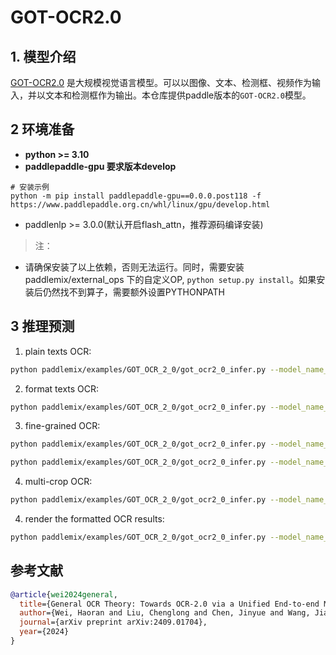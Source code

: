 # GOT-OCR2.0

## 1. 模型介绍

[GOT-OCR2.0](https://qwenlm.github.io/blog/qwen2-vl/) 是大规模视觉语言模型。可以以图像、文本、检测框、视频作为输入，并以文本和检测框作为输出。本仓库提供paddle版本的`GOT-OCR2.0`模型。


## 2 环境准备
- **python >= 3.10**
- **paddlepaddle-gpu 要求版本develop**
```
# 安装示例
python -m pip install paddlepaddle-gpu==0.0.0.post118 -f https://www.paddlepaddle.org.cn/whl/linux/gpu/develop.html
```

- paddlenlp >= 3.0.0(默认开启flash_attn，推荐源码编译安装)

> 注：
* 请确保安装了以上依赖，否则无法运行。同时，需要安装 paddlemix/external_ops 下的自定义OP, `python setup.py install`。如果安装后仍然找不到算子，需要额外设置PYTHONPATH

## 3 推理预测

1. plain texts OCR:
```bash
python paddlemix/examples/GOT_OCR_2_0/got_ocr2_0_infer.py --model_name_or_path  /GOT_weights/  --image_file  /an/image/file.png  --ocr_type ocr
```

2. format texts OCR:
```bash
python paddlemix/examples/GOT_OCR_2_0/got_ocr2_0_infer.py --model_name_or_path  /GOT_weights/  --image_file  /an/image/file.png  --ocr_type format
```

3. fine-grained OCR:
```bash
python paddlemix/examples/GOT_OCR_2_0/got_ocr2_0_infer.py --model_name_or_path  /GOT_weights/  --image_file  /an/image/file.png  --ocr_type format/ocr --box [x1,y1,x2,y2]
```
```bash
python paddlemix/examples/GOT_OCR_2_0/got_ocr2_0_infer.py --model_name_or_path  /GOT_weights/  --image_file  /an/image/file.png  --ocr_type format/ocr --color red/green/blue
```

4. multi-crop OCR:
```bash
python paddlemix/examples/GOT_OCR_2_0/got_ocr2_0_infer.py --model_name_or_path  /GOT_weights/  --image_file  /an/image/file.png  --multi_crop --ocr_type format/ocr
```

4. render the formatted OCR results:
```bash
python paddlemix/examples/GOT_OCR_2_0/got_ocr2_0_infer.py --model_name_or_path  /GOT_weights/  --image_file  /an/image/file.png --ocr_type format --render
```

## 参考文献
```BibTeX
@article{wei2024general,
  title={General OCR Theory: Towards OCR-2.0 via a Unified End-to-end Model},
  author={Wei, Haoran and Liu, Chenglong and Chen, Jinyue and Wang, Jia and Kong, Lingyu and Xu, Yanming and Ge, Zheng and Zhao, Liang and Sun, Jianjian and Peng, Yuang and others},
  journal={arXiv preprint arXiv:2409.01704},
  year={2024}
}
```
